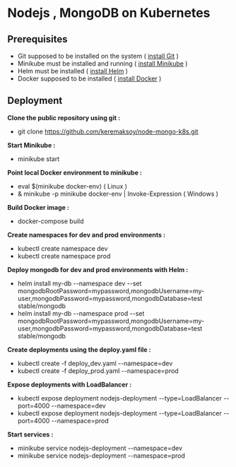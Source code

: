 # Nodejs , MongoDB  on Kubernetes

## Prerequisites
- Git supposed to be installed on the system ( [install Git](https://git-scm.com/book/en/v2/Getting-Started-Installing-Git "Git installation guide") )
- Minikube must be installed and running ( [install Minikube](https://kubernetes.io/docs/tasks/tools/ "installng minikube") )
- Helm must be installed ( [install Helm](https://helm.sh/docs/intro/install/ "installing Helm") )
- Docker supposed to be installed ( [install Docker](https://docs.docker.com/get-docker/ "install docker") )

## Deployment
**Clone the public repository using git :**
- git clone https://github.com/keremaksoy/node-mongo-k8s.git

**Start Minikube :**
- minikube start

**Point local Docker environment to minikube :**
- eval $(minikube docker-env)  ( Linux )
- & minikube -p minikube docker-env | Invoke-Expression ( Windows )

**Build Docker image :**
- docker-compose build

**Create namespaces for dev and prod environments :**
- kubectl create namespace dev
- kubectl create namespace prod

**Deploy mongodb for dev and prod environments with Helm :**
- helm install my-db --namespace dev --set mongodbRootPassword=mypassword,mongodbUsername=my-user,mongodbPassword=mypassword,mongodbDatabase=test stable/mongodb
- helm install my-db --namespace prod --set mongodbRootPassword=mypassword,mongodbUsername=my-user,mongodbPassword=mypassword,mongodbDatabase=test stable/mongodb

**Create deployments using the deploy.yaml file :**
- kubectl create -f deploy_dev.yaml --namespace=dev
- kubectl create -f deploy_prod.yaml --namespace=prod

**Expose deployments with LoadBalancer :**
- kubectl expose deployment nodejs-deployment --type=LoadBalancer --port=4000 --namespace=dev
- kubectl expose deployment nodejs-deployment --type=LoadBalancer --port=4000 --namespace=prod

**Start services :**
- minikube service nodejs-deployment --namespace=dev
- minikube service nodejs-deployment --namespace=prod
